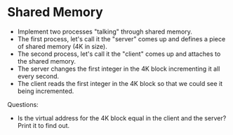 # Shared Memory

* Implement two processes "talking" through shared memory.
* The first process, let's call it the "server" comes up and defines a piece of shared memory (4K in size).
* The second process, let's call it the "client" comes up and attaches to the shared memory.
* The server changes the first integer in the 4K block incrementing it all every second.
* The client reads the first integer in the 4K block so that we could see it being incremented.

Questions:
* Is the virtual address for the 4K block equal in the client and the server? Print it to find out.
